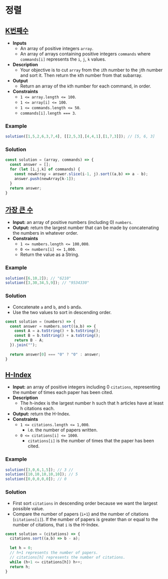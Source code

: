# 정렬

## [K번째수](https://programmers.co.kr/learn/courses/30/lessons/42748)
- **Inputs**
  - An array of positive integers `array`.
  - An array of arrays containing positive integers `commands` where `commands[i]` represents the `i`, `j`, `k` values.
- **Description**
  - Your objective is to cut `array` from the `i`th number to the `j`th number and sort it. Then return the `k`th number from that subarray.
- **Output**
  - Return an array of the `k`th number for each command, in order.
- **Constraints**
  - `1 <= array.length <= 100`.
  - `1 <= array[i] <= 100`.
  - `1 <= commands.length <= 50`.
  - `commands[i].length === 3`.
### Example
```js
solution([1,5,2,6,3,7,4], [[2,5,3],[4,4,1],[1,7,3]]); // [5, 6, 3]
```
### Solution
```js
const solution = (array, commands) => {
  const answer = [];
  for (let [i,j,k] of commands) {
    const newArray = answer.slice(i-1, j).sort((a,b) => a - b);
    answer.push(newArray[k-1]);
  }
  return answer;
}
```

## [가장 큰 수](https://programmers.co.kr/learn/courses/30/lessons/42746)
- **Input:** an array of positive numbers (including 0) `numbers`.
- **Output:** return the largest number that can be made by concatenating the numbers in whatever order.
- **Constraints**
  - `1 <= numbers.length <= 100,000`.
  - `0 <= numbers[i] <= 1,000`.
  - Return the value as a String.
### Example
```js
solution([6,10,2]); // "6210"
solution([3,30,34,5,9]); // "9534330"
```
### Solution
- Concatenate `a` and `b`, and `b` and`a`.
- Use the two values to sort in descending order.
```js
const solution = (numbers) => {
  const answer = numbers.sort((a,b) => {
    const A = a.toString() + b.toString();
    const B = b.toString() + a.toString();
    return B - A;
  }).join("");
  
  return answer[0] === "0" ? "0" : answer;
}
```

## [H-Index](https://programmers.co.kr/learn/courses/30/lessons/42747)
- **Input:** an array of positive integers including 0 `citations`, representing the number of times each paper has been cited.
- **Description**
  - The h-index is the largest number h such that h articles have at least h citations each.
- **Output:** return the H-Index.
- **Constraints**
  - `1 <= citations.length <= 1,000`.
    - i.e. the number of papers written.
  - `0 <= citations[i] <= 1000`.
    - `citations[i]` is the number of times that the paper has been cited.
### Example
```js
solution([3,0,6,1,5]); // 3 //
solution([10,10,10,10,10]); // 5
solution([0,0,0,0,0]); // 0
```
### Solution
- First sort `citations` in descending order because we want the largest possible value.
- Compare the number of papers (`i+1`) and the number of citations (`citations[i]`). If the number of papers is greater than or equal to the number of citations, that `i` is the H-Index.
```js
const solution = (citations) => {
  citations.sort((a,b) => b - a);
  
  let h = 0;
  // h+1 represents the number of papers.
  // citations[h] represents the number of citations.
  while (h+1 <= citations[h]) h++;
  return h;
}
```
